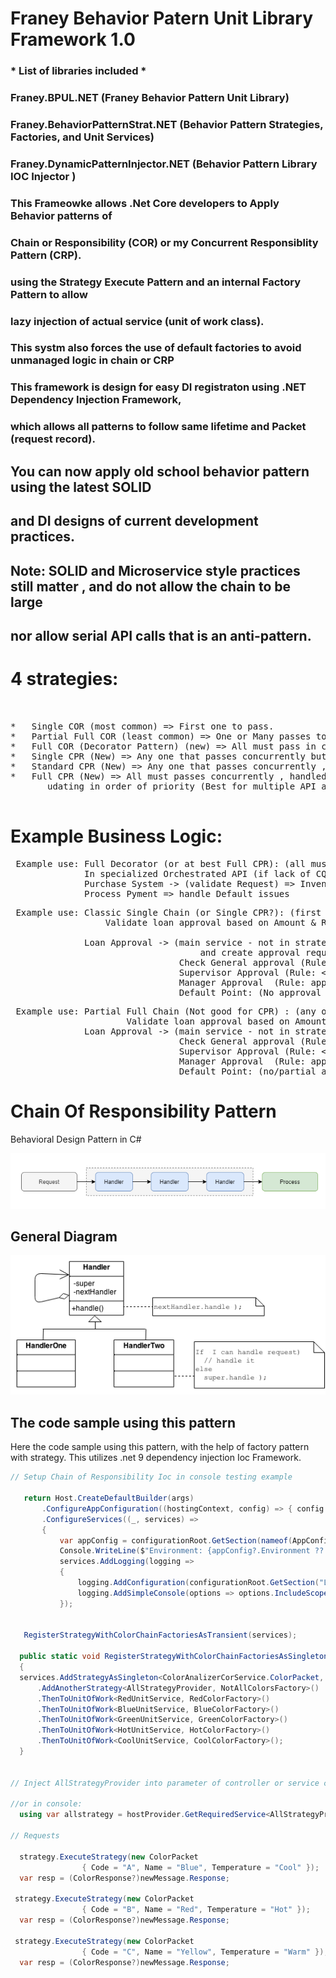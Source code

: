 
# Franey Behavior Patern Unit Library Framework 1.0



### * List of libraries included *
### Franey.BPUL.NET (Franey Behavior Pattern Unit Library) 
### Franey.BehaviorPatternStrat.NET (Behavior Pattern Strategies, Factories, and Unit Services)
### Franey.DynamicPatternInjector.NET (Behavior Pattern Library IOC Injector )



### This Frameowke allows .Net Core developers to Apply Behavior patterns of
###  Chain or Responsibility (COR) or my Concurrent Responsiblity Pattern (CRP).
### 
### using the Strategy Execute Pattern and an internal Factory Pattern to allow 
###  lazy injection of actual service (unit of work class).
###
### This systm also forces the use of default factories to avoid unmanaged logic in chain or CRP



### This framework is design for easy DI registraton using .NET Dependency Injection Framework, 
###   which allows all patterns to follow same lifetime and Packet (request record).



## You can now apply old school behavior pattern using the latest SOLID 
##     and DI designs of current development practices. 
## Note: SOLID and Microservice style practices still matter , and do not allow the chain to be large 
##     nor allow serial API calls that is an anti-pattern.

# 4 strategies:
<pre>


*   Single COR (most common) => First one to pass.
*   Partial Full COR (least common) => One or Many passes to update reponse.
*   Full COR (Decorator Pattern) (new) => All must pass in chain or fails with default.
*   Single CPR (New) => Any one that passes concurrently but hghest priority wins .
*   Standard CPR (New) => Any one that passes concurrently , handled by locking & priority updates.
*   Full CPR (New) => All must passes concurrently , handled by locking and
       udating in order of priority (Best for multiple API and Domain DB calls).

</pre>






# Example Business Logic:

<pre>
 Example use: Full Decorator (or at best Full CPR): (all must pass) , 
              In specialized Orchestrated API (if lack of CQRS or message broker):
              Purchase System -> (validate Request) => Inventory check =>   Check payment or funds => 
              Process Pyment => handle Default issues 
</pre>


<pre>
 Example use: Classic Single Chain (or Single CPR?): (first must pass) In API, 
                  Validate loan approval based on Amount & Role of Approval

              Loan Approval -> (main service - not in strategy)  Request (validate request) 
                                    and create approval request record => 
                                Check General approval (Rule: < $500 and approved) => 
                                Supervisor Approval (Rule: < $5000 and approved) => 
                                Manager Approval  (Rule: approved and >= $5000) =>
                                Default Point: (No approval ) send not approved response               
</pre>


<pre>
 Example use: Partial Full Chain (Not good for CPR) : (any or few must pass) In API,
				      Validate loan approval based on Amount & Role of Approval
              Loan Approval -> (main service - not in strategy)  Request (validate request) & create approval  => 
                                Check General approval (Rule: < $500 and approved) => 
                                Supervisor Approval (Rule: < $5000 and approved and last chain passed) => 
                                Manager Approval  (Rule: approved and >= $5000 by itself) => 
                                Default Point: (no/partial approval ) send not approved response  
</pre>





  
# Chain Of Responsibility Pattern
Behavioral Design Pattern in C#
 

![Chain Of Responsibility Pattern](ChainOfResponsibilityPattern.png)

## General Diagram
![Chain Of Responsibility Pattern](ChainOfResponsibilityPattern_Diagram.png)

## The code sample using this pattern

Here the code sample using this pattern, with the help of factory pattern with strategy.
This utilizes .net 9 dependency injection Ioc Framework.





```cs
// Setup Chain of Responsibility Ioc in console testing example 

   return Host.CreateDefaultBuilder(args)
       .ConfigureAppConfiguration((hostingContext, config) => { config.AddCommandLine(args); })
       .ConfigureServices((_, services) =>
       {
           var appConfig = configurationRoot.GetSection(nameof(AppConfig)).Get<AppConfig>();
           Console.WriteLine($"Environment: {appConfig?.Environment ?? "Local"}");
           services.AddLogging(logging =>
           {
               logging.AddConfiguration(configurationRoot.GetSection("Logging"));
               logging.AddSimpleConsole(options => options.IncludeScopes = true);
           });


   RegisterStrategyWithColorChainFactoriesAsTransient(services);

  public static void RegisterStrategyWithColorChainFactoriesAsSingletonAsync(IServiceCollection services)
  {
  services.AddStrategyAsSingleton<ColorAnalizerCorService.ColorPacket, SingleColorStrategyProvider, NoSingleColorFactory>()
      .AddAnotherStrategy<AllStrategyProvider, NotAllColorsFactory>()
      .ThenToUnitOfWork<RedUnitService, RedColorFactory>()
      .ThenToUnitOfWork<BlueUnitService, BlueColorFactory>()
      .ThenToUnitOfWork<GreenUnitService, GreenColorFactory>()
      .ThenToUnitOfWork<HotUnitService, HotColorFactory>()
      .ThenToUnitOfWork<CoolUnitService, CoolColorFactory>();
  }
 

// Inject AllStrategyProvider into parameter of controller or service calling the strategy

//or in console:
  using var allstrategy = hostProvider.GetRequiredService<AllStrategyProvider>();

// Requests

  strategy.ExecuteStrategy(new ColorPacket
                { Code = "A", Name = "Blue", Temperature = "Cool" });
  var resp = (ColorResponse?)newMessage.Response;

 strategy.ExecuteStrategy(new ColorPacket
                { Code = "B", Name = "Red", Temperature = "Hot" });
  var resp = (ColorResponse?)newMessage.Response;

 strategy.ExecuteStrategy(new ColorPacket
                { Code = "C", Name = "Yellow", Temperature = "Warm" });
  var resp = (ColorResponse?)newMessage.Response;
```
